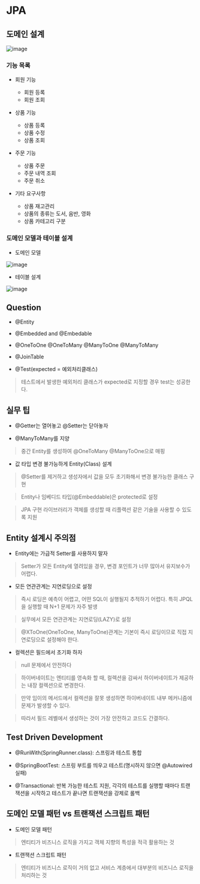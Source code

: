 JPA
=============

## 도메인 설계

![image](https://user-images.githubusercontent.com/94096054/150071826-a32a6495-04ac-4866-a081-0df227555ca1.png)

### 기능 목록

* 회원 기능

  + 회원 등록
  + 회원 조회

* 상품 기능

  + 상품 등록
  + 상품 수정
  + 상품 조회

* 주문 기능

  + 상품 주문
  + 주문 내역 조회
  + 주문 취소

* 기타 요구사항

  + 상품 재고관리 
  + 상품의 종류는 도서, 음반, 영화
  + 상품 카테고리 구분


### 도메인 모델과 테이블 설계

* 도메인 모델

![image](https://user-images.githubusercontent.com/94096054/150072061-092b5f2e-3707-41cf-9dad-2ff2b0a9d0e9.png)

* 테이블 설계

![image](https://user-images.githubusercontent.com/94096054/150072140-e667dc5f-dd7a-403c-85e3-a9da52d7c635.png)







## Question

* @Entity

* @Embedded and @Embedable

* @OneToOne @OneToMany @ManyToOne @ManyToMany

* @JoinTable

* @Test(expected = 예외처리클래스)

> 테스트에서 발생한 예외처리 클래스가 expected로 지정할 경우 test는 성공한다.


## 실무 팁

* @Getter는 열어놓고 @Setter는 닫아놓자

* @ManyToMany를 지양

> 중간 Entity를 생성하여 @OneToMany @ManyToOne으로 매핑 

* 값 타입 변경 불가능하게 Entity(Class) 설계

> @Setter를 제거하고 생성자에서 값을 모두 초기화해서 변경 불가능한 클래스 구현

> Entity나 임베디드 타입(@Embeddable)은 protected로 설정 

> JPA 구현 라이브러리가 객체를 생성할 때 리플랙션 같은 기술을 사용할 수 있도록 지원


## Entity 설계시 주의점

* Entity에는 가급적 Setter를 사용하지 말자

> Setter가 모든 Entity에 열려있을 경우, 변경 포인트가 너무 많아서 유지보수가 어렵다.

* 모든 연관관계는 지연로딩으로 설정

> 즉시 로딩은 예측이 어렵고, 어떤 SQL이 실행될지 추적하기 어렵다. 특히 JPQL을 실행할 때 N+1 문제가 자주 발생

> 실무에서 모든 연관관계는 지연로딩(LAZY)로 설정

> @XToOne(OneToOne, ManyToOne)관계는 기본이 즉시 로딩이므로 직접 지연로딩으로 설정해야 한다.

* 컬렉션은 필드에서 초기화 하자

> null 문제에서 안전하다

> 하이버네이트는 엔티티를 영속화 할 때, 컬렉션을 감싸서 하이버네이트가 제공하는 내장 컬렉션으로 변경한다. 

> 만약 임이의 메서드에서 컬렉션을 잘못 생성하면 하이버네이트 내부 메커니즘에 문제가 발생할 수 있다.

> 따라서 필드 레벨에서 생성하는 것이 가장 안전하고 코드도 간결하다.


## Test Driven Development

* @RunWith(SpringRunner.class): 스프링과 테스트 통합

* @SpringBootTest: 스프링 부트를 띄우고 테스트(명시하지 않으면 @Autowired 실패)

* @Transactional: 반복 가능한 테스트 지원, 각각의 테스트를 실행할 때마다 트랜잭션을 시작하고 테스트가 끝나면 트랜잭션을 강제로 롤백




## 도메인 모델 패턴 vs 트랜잭션 스크립트 패턴

* 도메인 모델 패턴

> 엔티티가 비즈니스 로직을 가지고 객체 지향의 특성을 적극 활용하는 것

* 트랜잭션 스크립트 패턴

> 엔티티가 비즈니스 로직이 거의 없고 서비스 계층에서 대부분의 비즈니스 로직을 처리하는 것
